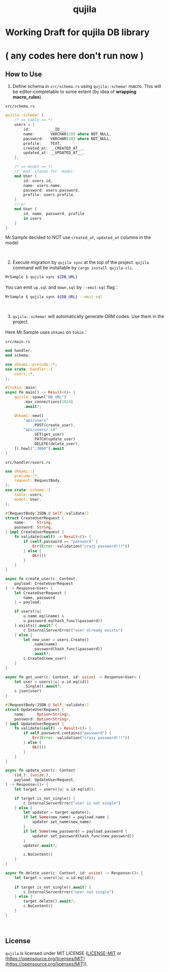<div align="center">
    <h1>qujila</h1>
</div>

# Working Draft for **qujila** DB library
# ( any codes here don't run now )

## How to Use
1. Define schema in `src/schema.rs` using `qujila::schema!` macro. This will be editor-completable to some extent (by idea of **wrapping macro_rules**).

`src/schema.rs`
```rust
qujila::schema! {
    /* == table == */
    users = {
        id:         __ID__,
        name:       VARCHAR(20) where NOT_NULL,
        password:   VARCHAR(20) where NOT_NULL,
        profile:    TEXT,
        created_at: __CREATED_AT__,
        updated_at: __UPDATED_AT__,
    },

    /* == model == */
    // `mod` stands for `model`
    mod User {
        id: users.id,
        name: users.name,
        password: users.password,
        profile: users.profile,
    }
    // or
    mod User {
        id, name, password, profile
        in users
    }
}
```

Mr.Sample decided to NOT use `created_at`, `updated_at` columns in the model

<br/>

2. Execute migration by `qujila sync` at the top of the project. `qujila` command will be installable by `cargo install qujila-cli`.

```sh
MrSample $ qujila sync ${DB_URL}
```
You can emit `up.sql` and `down.sql` by `--emit-sql` flag：
```sh
MrSample $ qujila sync ${DB_URL} --emit-sql
```

<br/>

3. `qujila::schema!` will automatically generate ORM codes. Use them in the project.

Here Mr.Sample uses `ohkami` on `tokio`：

`src/main.rs`
```rust
mod handler;
mod schema;

use ohkami::prelude::*;
use crate::handler::{
    users::*,
};

#[tokio::main]
async fn main() -> Result<()> {
    qujila::spawn("DB_URL")
        .max_connections(1024)
        .await?;

    Ohkami::new([
        "api/users"
            .POST(create_user),
        "api/users/:id"
            .GET(get_user)
            .PATCH(update_user)
            .DELETE(delete_user),
    ]).howl(":3000").await
}
```

`src/handler/users.rs`
```rust
use ohkami::{
    prelude::*,
    request::RequestBody,
};
use crate::schema::{
    table::users,
    model::User,
};

#[RequestBody(JSON @ Self::validate)]
struct CreateUserRequest {
    name:     String,
    password: String,
} impl CreateUserRequest {
    fn validate(&self) -> Result<()> {
        if &self.password == "password" {
            Err(Error::validation("crazy password!!!"))
        } else {
            Ok(())
        }
    }
}

async fn create_user(c: Context,
    payload: CreateUserRequest
) -> Response<User> {
    let CreateUserRequest {
        name, password
    } = payload;

    if users(|u|
        u.name.eq(&name) &
        u.password.eq(hash_func(&password))
    ).exists().await? {
        c.InternalServerError("user already exists")
    } else {
        let new_user = users.Create()
            .name(name)
            .password(hash_func(&password))
            .await?;
        c.Created(new_user)
    }
}

async fn get_user(c: Context, id: usize) -> Response<User> {
    let user = users(|u| u.id.eq(id))
        .Single().await?;
    c.json(user)
}

#[RequestBody(JSON @ Self::validate)]
struct UpdateUserRequest {
    name:     Option<String>,
    password: Option<String>,
} impl UpdateUserRequest {
    fn validate(&self) -> Result<()> {
        if self.password.contains("password") {
            Err(Error::validation("crazy password!!!"))
        } else {
            Ok(())
        }
    }
}

async fn update_user(c: Context
    (id,): (usize,),
    payload: UpdateUserRequest,
) -> Response<()> {
    let target = users(|u| u.id.eq(id));

    if target.is_not_single() {
        c.InternalServerError("user is not single")
    } else {
        let updater = target.update();
        if let Some(new_name) = payload.name {
            updater.set_name(new_name)
        }
        if let Some(new_password) = payload.password {
            updater.set_password(hash_func(new_password))
        }
        updater.await?;

        c.NoContent()
    }
}

async fn delete_user(c: Context, id: usize) -> Response<()> {
    let target = users(|u| u.id.eq(id));
    
    if target.is_not_single().await? {
        c.InternalServerError("user not single")
    } else {
        target.delete().await?;
        c.NoContent()
    }
}
```

<br/>

## License
`qujila` is licensed under MIT LICENSE ([LICENSE-MIT](https://github.com/kana-rus/qujila/blob/main/LICENSE-MIT) or [https://opensource.org/licenses/MIT](https://opensource.org/licenses/MIT)).
